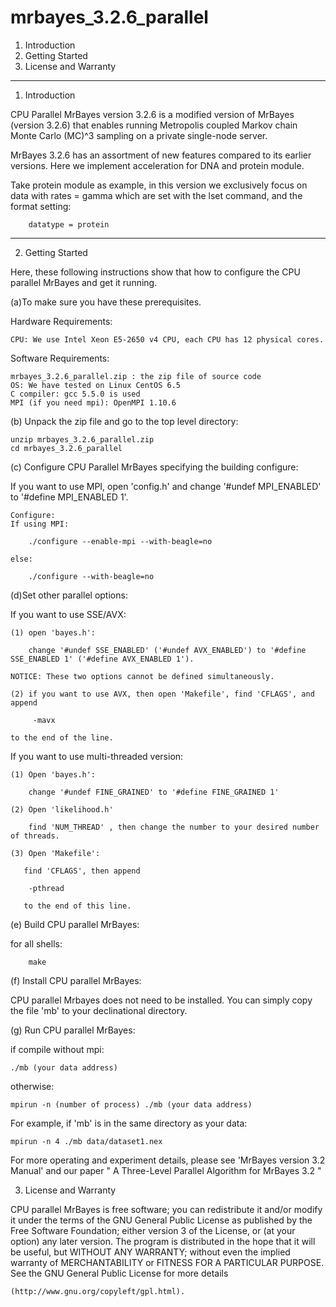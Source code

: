 # mrbayes_3.2.6_parallel

1. Introduction
2. Getting Started
3. License and Warranty
-------------------------------------------------------------------------------

1. Introduction

CPU Parallel MrBayes version 3.2.6 is a modified version of MrBayes (version 3.2.6) that enables running Metropolis coupled Markov chain Monte Carlo (MC)^3 sampling on a private single-node server.

MrBayes 3.2.6 has an assortment of new features compared to its earlier versions. Here we implement acceleration for DNA and protein module.

Take protein module as example, in this version we exclusively focus on data with rates = gamma which are set with the lset command, and the format setting:

		datatype = protein

-------------------------------------------------------------------------------

2. Getting Started

Here, these following instructions show that how to configure the CPU parallel MrBayes and get it running.

(a)To make sure you have these prerequisites.

Hardware Requirements:
		
	CPU: We use Intel Xeon E5-2650 v4 CPU, each CPU has 12 physical cores.
	
Software Requirements:
	
  	mrbayes_3.2.6_parallel.zip : the zip file of source code
	OS: We have tested on Linux CentOS 6.5
	C compiler: gcc 5.5.0 is used
	MPI (if you need mpi): OpenMPI 1.10.6

(b) Unpack the zip file and go to the top level directory:
	
	unzip mrbayes_3.2.6_parallel.zip
	cd mrbayes_3.2.6_parallel

(c) Configure CPU Parallel MrBayes specifying the building configure:
   
   If you want to use MPI, open 'config.h' and change '#undef MPI_ENABLED' to '#define MPI_ENABLED 1'.

    Configure: 
    If using MPI:
		
    	./configure --enable-mpi --with-beagle=no
    
    else:

    	./configure --with-beagle=no

(d)Set other parallel options:
     
   If you want to use SSE/AVX:
	
	(1) open 'bayes.h':
		
		change '#undef SSE_ENABLED' ('#undef AVX_ENABLED') to '#define SSE_ENABLED 1' ('#define AVX_ENABLED 1').
	
	NOTICE: These two options cannot be defined simultaneously.
	
	(2) if you want to use AVX, then open 'Makefile', find 'CFLAGS', and append		
	
 		 -mavx
	
	to the end of the line.
	
   If you want to use multi-threaded version:
	
	(1) Open 'bayes.h':
		
		change '#undef FINE_GRAINED' to '#define FINE_GRAINED 1'
	
	(2) Open 'likelihood.h'
		
		find 'NUM_THREAD' , then change the number to your desired number of threads.
	
	(3) Open 'Makefile':
		
	   find 'CFLAGS', then append
	   	
		-pthread
	   
	   to the end of this line.

(e) Build CPU parallel MrBayes:
	
   for all shells:

		make
(f) Install CPU parallel MrBayes:
	
CPU parallel Mrbayes does not need to be installed. You can simply copy the file 'mb' to your declinational directory.

(g) Run CPU parallel MrBayes:

if compile without mpi: 
  
	./mb (your data address)
otherwise: 

	mpirun -n (number of process) ./mb (your data address)
For example, if 'mb' is in the same directory as your data: 

	mpirun -n 4 ./mb data/dataset1.nex 

For more operating and experiment details, please see 'MrBayes version 3.2 Manual' and our paper " A Three-Level Parallel Algorithm for MrBayes 3.2 "

3. License and Warranty

CPU parallel MrBayes is free software; you can redistribute it and/or modify it under the terms of the GNU General Public License as published by the Free Software Foundation; either version 3 of the License, or (at your option) any later version.
The program is distributed in the hope that it will be useful, but WITHOUT ANY WARRANTY; without even the implied warranty of	MERCHANTABILITY or FITNESS FOR A PARTICULAR PURPOSE. See the GNU General Public License for more details

	(http://www.gnu.org/copyleft/gpl.html).
	

